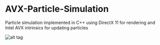 # AVX-Particle-Simulation


Particle simulation implemented in C++ using DirectX 11 for rendering and Intel AVX intrinsics for updating particles

![alt tag](http://imgur.com/a/AmrRD)
